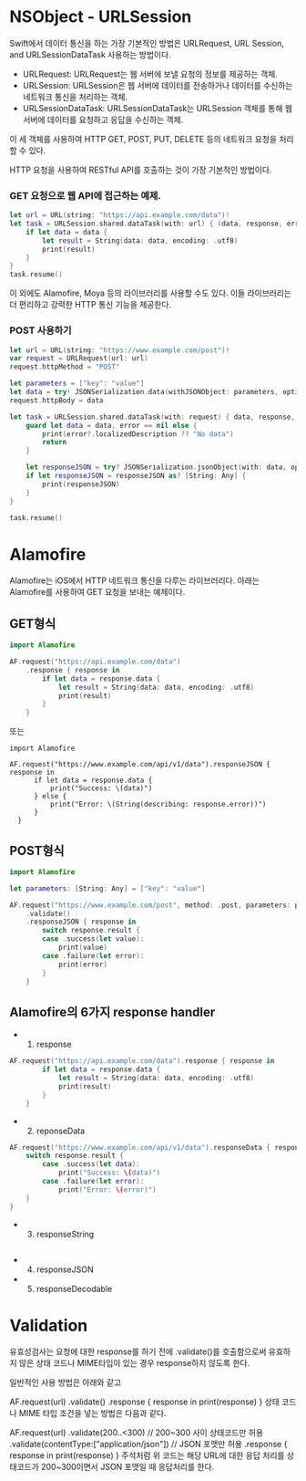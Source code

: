# NSObject - URLSession

Swift에서 데이터 통신을 하는 가장 기본적인 방법은 URLRequest, URL Session, and URLSessionDataTask 사용하는 방법이다.

- URLRequest: URLRequest는 웹 서버에 보낼 요청의 정보를 제공하는 객체.
- URLSession: URLSession은 웹 서버에 데이터를 전송하거나 데이터를 수신하는 네트워크 통신을 처리하는 객체.
- URLSessionDataTask: URLSessionDataTask는 URLSession 객체를 통해 웹 서버에 데이터를 요청하고 응답을 수신하는 객체.

이 세 객체를 사용하여 HTTP GET, POST, PUT, DELETE 등의 네트워크 요청을 처리할 수 있다.

HTTP 요청을 사용하여 RESTful API를 호출하는 것이 가장 기본적인 방법이다.

### GET 요청으로 웹 API에 접근하는 예제.

```swift
let url = URL(string: "https://api.example.com/data")!
let task = URLSession.shared.dataTask(with: url) { (data, response, error) in
    if let data = data {
        let result = String(data: data, encoding: .utf8)
        print(result)
    }
}
task.resume()
```

이 외에도 Alamofire, Moya 등의 라이브러리를 사용할 수도 있다. 이들 라이브러리는 더 편리하고 강력한 HTTP 통신 기능을 제공한다.

### POST 사용하기
```swift
let url = URL(string: "https://www.example.com/post")!
var request = URLRequest(url: url)
request.httpMethod = "POST"

let parameters = ["key": "value"]
let data = try! JSONSerialization.data(withJSONObject: parameters, options: [])
request.httpBody = data

let task = URLSession.shared.dataTask(with: request) { data, response, error in
    guard let data = data, error == nil else {
        print(error?.localizedDescription ?? "No data")
        return
    }

    let responseJSON = try? JSONSerialization.jsonObject(with: data, options: [])
    if let responseJSON = responseJSON as? [String: Any] {
        print(responseJSON)
    }
}

task.resume()

```


# Alamofire

Alamofire는 iOS에서 HTTP 네트워크 통신을 다루는 라이브러리다. 아래는 Alamofire를 사용하여 GET 요청을 보내는 예제이다.


## GET형식
```swift
import Alamofire

AF.request("https://api.example.com/data")
    .response { response in
        if let data = response.data {
            let result = String(data: data, encoding: .utf8)
            print(result)
        }
    }
```
또는
```
import Alamofire

AF.request("https://www.example.com/api/v1/data").responseJSON { response in
      if let data = response.data {
          print("Success: \(data)")
      } else {
          print("Error: \(String(describing: response.error))")
      }
  }
```


## POST형식

```swift
import Alamofire

let parameters: [String: Any] = ["key": "value"]

AF.request("https://www.example.com/post", method: .post, parameters: parameters, encoding: JSONEncoding.default)
    .validate()
    .responseJSON { response in
        switch response.result {
        case .success(let value):
            print(value)
        case .failure(let error):
            print(error)
        }
    }
```

## Alamofire의 6가지 response handler
- 1. response
```swift
AF.request("https://api.example.com/data").response { response in
        if let data = response.data {
            let result = String(data: data, encoding: .utf8)
            print(result)
        }
    }
```

- 2. reponseData
```swift
AF.request("https://www.example.com/api/v1/data").responseData { response in
    switch response.result {
        case .success(let data):
            print("Success: \(data)")
        case .failure(let error):
            print("Error: \(error)")
    }
}
```


- 3. responseString

```swift
```

- 4. responseJSON


- 5. responseDecodable



# Validation
유효성검사는 요청에 대한 response를 하기 전에 .validate()를 호출함으로써 유효하지 않은 상태 코드나 MIME타입이 있는 경우 response하지 않도록 한다.

일반적인 사용 방법은 아래와 같고

AF.request(url)
  .validate()
  .response { response in 
     print(response)
}
상태 코드나 MIME 타입 조건을 넣는 방법은 다음과 같다.

AF.request(url)
  .validate(200..<300) // 200~300 사이 상태코드만 허용
  .validate(contentType:["application/json"]) // JSON 포맷만 허용
  .response { response in 
      print(response)
}
주석처럼 위 코드는 해당 URL에 대한 응답 처리를 상태코드가 200~300이면서 JSON 포맷일 때 응답처리를 한다.

